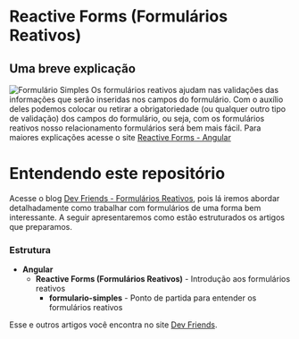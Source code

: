 # Reactive Forms (Formulários Reativos)

## Uma breve explicação
![Formulário Simples](https://github.com/arthur-lima-dev/angular-forms-example/blob/master/assets/reactive-forms.gif)
Os formulários reativos ajudam nas validações das informações que serão inseridas nos campos do formulário. Com o auxílio deles podemos colocar ou retirar a obrigatoriedade (ou qualquer outro tipo de validação) dos campos do formulário, ou seja, com os formulários reativos nosso relacionamento formulários será bem mais fácil.
Para maiores explicações acesse o site [Reactive Forms - Angular](https://angular.io/guide/reactive-forms)

# Entendendo este repositório
Acesse o blog [Dev Friends - Formulários Reativos](https://developers-friends.gitbook.io/blog/angular/reactive-forms), pois lá iremos abordar detalhadamente como trabalhar com formulários de uma forma bem interessante. A seguir apresentaremos como estão estruturados os artigos que preparamos.

### Estrutura 
- **Angular**
    - **Reactive Forms (Formulários Reativos)** - Introdução aos formulários reativos
        - **formulario-simples** - Ponto de partida para entender os formulários reativos


Esse e outros artigos você encontra no site [Dev Friends](https://developers-friends.gitbook.io/blog/).

